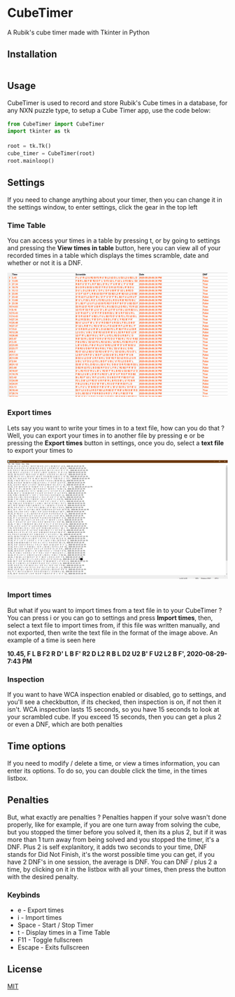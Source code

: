# CubeTimer
A Rubik's cube timer made with Tkinter in Python

## Installation
```bash

```
## Usage
CubeTimer is used to record and store Rubik's Cube times in a database, for any NXN puzzle type, to setup a Cube Timer app, use the code below:
```python
from CubeTimer import CubeTimer
import tkinter as tk

root = tk.Tk()
cube_timer = CubeTimer(root)
root.mainloop()
```

## Settings
If you need to change anything about your timer, then you can change it in the settings window, to enter settings, click the gear in the top left


### Time Table
You can access your times in a table by pressing t, or by going to settings and pressing the **View times in table** button, here you can view all of your recorded times in a table which displays the times scramble, date and whether or not it is a DNF.

![Time Table](/Screenshots/TimeTable.png)

### Export times
Lets say you want to write your times in to a text file, how can you do that ? Well, you can export your times in to another file by pressing e or be pressing the **Export times** button in settings,
once you do, select a **text file** to export your times to

![Export times](/Screenshots/ExportTimesCropped.png)
### Import times
But what if you want to import times from a text file in to your CubeTimer ? You can press i or you can go to settings and press **Import times**, then, select a text file to import times from, if this file was written manually, and not exported, then write the text file in the format of the image above. An example of a time is seen here

**10.45, F L B F2 R D' L B F' R2 D L2 R B L D2 U2 B' F U2 L2 B F', 2020-08-29-7:43 PM**

### Inspection
If you want to have WCA inspection enabled or disabled, go to settings, and you'll see a checkbutton, if its checked, then inspection is on, if not then it isn't. WCA inspection lasts 15 seconds, so you have 15 seconds to look at your scrambled cube. If you exceed 15 seconds, then you can get a plus 2 or even a DNF, which are both penalties

## Time options
If you need to modify / delete a time, or view a times information, you can enter its options. To do so, you can double click the time, in the times listbox.

## Penalties
But, what exactly are penalties ? Penalties happen if your solve wasn't done properly, like for example, if you are one turn away from solving the cube, but you stopped the timer before you solved it, then its a plus 2, but if it was more than 1 turn away from being solved and you stopped the timer, it's a DNF. Plus 2 is self explanitory, it adds two seconds to your time, DNF stands for Did Not Finish, it's the worst possible time you can get, if you have 2 DNF's in one session, the average is DNF. You can DNF / plus 2 a time, by clicking on it in the listbox with all your times, then press the button with the desired penalty.

### Keybinds
- e - Export times
- i - Import times
- Space - Start / Stop Timer
- t - Display times in a Time Table
- F11 - Toggle fullscreen
- Escape - Exits fullscreen



## License
[MIT](https://choosealicense.com/licenses/mit/)
